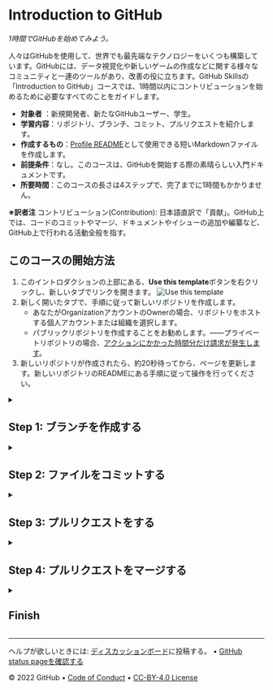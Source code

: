 <!-- 
  <<< Author notes: Header of the course >>> 
  Include a 1280×640 image, course title in sentence case, and a concise description in emphasis.
  In your repository settings: enable template repository, add your 1280×640 social image, auto delete head branches.
  Add your open source license, GitHub uses Creative Commons Attribution 4.0 International.
-->

# Introduction to GitHub

_1時間でGitHubを始めてみよう。_

<!-- 
  <<< Author notes: Start of the course >>> 
  Include start button, a note about Actions minutes,
  and tell the learner why they should take the course.
  Each step should be wrapped in <details>/<summary>, with an `id` set.
  The start <details> should have `open` as well.
  Do not use quotes on the <details> tag attributes.
-->

<!-- step0 -->

人々はGitHubを使用して、世界でも最先端なテクノロジーをいくつも構築しています。GitHubには、データ視覚化や新しいゲームの作成などに関する様々なコミュニティと一連のツールがあり、改善の役に立ちます。GitHub Skillsの「Introduction to GitHub」コースでは、1時間以内にコントリビューションを始めるために必要なすべてのことをガイドします。

- **対象者** ：新規開発者、新たなGitHubユーザー、学生。
- **学習内容**：リポジトリ、ブランチ、コミット、プルリクエストを紹介します。
- **作成するもの**：[Profile README](https://docs.github.com/account-and-profile/setting-up-and-managing-your-github-profile/customizing-your-profile/managing-your-profile-readme)として使用できる短いMarkdownファイルを作成します。
- **前提条件**：なし。このコースは、GitHubを開始する際の素晴らしい入門ドキュメントです。
- **所要時間**：このコースの長さは4ステップで、完了までに1時間もかかりません。

**※訳者注** コントリビューション(Contribution): 日本語直訳で「貢献」。GitHub上では、コードのコミットやマージ、ドキュメントやイシューの追加や編纂など、GitHub上で行われる活動全般を指す。

## このコースの開始方法

1. このイントロダクションの上部にある、**Use this template**ボタンを右クリックし、新しいタブでリンクを開きます。
   ![Use this template](https://user-images.githubusercontent.com/1221423/169618716-fb17528d-f332-4fc5-a11a-eaa23562665e.png)
2. 新しく開いたタブで、手順に従って新しいリポジトリを作成します。
   - あなたがOrganizationアカウントのOwnerの場合、リポジトリをホストする個人アカウントまたは組織を選択します。
   - パブリックリポジトリを作成することをお勧めします。――プライベートリポジトリの場合、[アクションにかかった時間分だけ請求が発生します](https://docs.github.com/en/billing/managing-billing-for-github-actions/about-billing-for-github-actions)。
3. 新しいリポジトリが作成されたら、約20秒待ってから、ページを更新します。新しいリポジトリのREADMEにある手順に従って操作を行ってください。

<!-- end step0 -->

<!-- 
  <<< Author notes: Step 1 >>> 
  Choose 3-5 steps for your course.
  The first step is always the hardest, so pick something easy!
  Link to docs.github.com for further explanations.
  Encourage users to open new tabs for steps!
-->

<details id=1>
<summary><h2>Step 1: ブランチを作成する</h2></summary>

_「Introduction to GitHub」へようこそ! 👋_

**GitHubとは？**: GitHubは、バージョン管理に[Git](https://docs.github.com/get-started/quickstart/github-glossary#git)を使用するコラボレーションプラットフォームです。GitHubは、[オープンソース](https://docs.github.com/get-started/quickstart/github-glossary#open-source)ソフトウェアを共有して貢献するための人気のある場所です。
<br>📺 ビデオ：[GitHubとは？(What is GitHub?)](https://www.youtube.com/watch?v=w3jLJU7DT5E)

**リポジトリ(repository)とは？**: [リポジトリ](https://docs.github.com/get-started/quickstart/github-glossary#repository)は、ファイルとフォルダを含むプロジェクトです。リポジトリは、ファイルとフォルダのバージョンを追跡します。
<br>📺 ビデオ：[リポジトリの探索](https://www.youtube.com/watch?v=R8OAwrcMlRw)

**ブランチ(branch)とは?**: [ブランチ](https://docs.github.com/en/get-started/quickstart/github-glossary#branch)は、リポジトリの並列バージョンです。デフォルトでは、リポジトリには`main`という名前が付けられたブランチが1つあり、それが最も信頼のおけるブランチと見なされます。リポジトリ内では、`main`のブランチから追加のブランチを作成できます。ブランチを使用して、プロジェクトのさまざまなバージョンを一度に作成できます。

追加されたブランチでは、`main`バージョンに影響を与えることなく編集を行うことができます。ブランチを使用すると、作業を`main`ブランチから分離できます。言い換えれば、あなたが貢献している間も、他の皆は安全に仕事をすることが可能です。
<br>📺 ビデオ：[ブランチ](https://www.youtube.com/watch?v=xgQmu81G1yY)

**プロファイルREADME(profile README)とは?**: [プロファイルREADME](https://docs.github.com/account-and-profile/setting-up-and-managing-your-github-profile/customizing-your-profile/managing-your-profile-readme)は、基本的にGitHubプロファイルの「自己紹介」セクションであり、GitHub.comのコミュニティと自分に関する情報を共有できます。GitHubは、プロファイルページの上部にプロファイルREADMEを表示します。

### ⌨️ Activity: はじめてのブランチ
1. 新しいブラウザタブを開き、今開かれているこのリポジトリのページに移動します。次に、手順を読みながら、新しく開いたブラウザタブで、2番以降の手順に取り組みます。
2. **Code**タブに移動します。
3. `main`ブランチのドロップダウンをクリックします。
   ![image showing my-first-branch entry](/images/my-first-branch.png)
4. 入力欄にブランチの名前を入力します。ブランチ名は`my-first-branch`としてください。
5. **Create branch: my-first-branch**をクリックして、ブランチを作成します。
6. Step 2に進んでください！<br>
   **注**：パブリックリポジトリを作成し、最初のブランチが正しく設定されていることを確認したい場合は、約20秒待ってから、このページ（新しく開いたブラウザのタブ）を更新してください。[GitHub Actions](https://docs.github.com/en/actions)によって、このステップは自動的に閉じられ、次のステップが開かれます。
</details>

<!-- 
  <<< Author notes: Step 2 >>>
  Start this step by acknowledging the previous step.
  Define terms and link to docs.github.com.
-->

<details id=2>
<summary><h2>Step 2: ファイルをコミットする</h2></summary>

_おみごと！ブランチを作成することができました! 🎉_

ブランチを作成すると、`main`ブランチを変更せずにプロジェクトを編集できます。ブランチができたので、ファイルを作成して最初のコミットを行います。

**コミット(commit)とは？**：[コミット](https://docs.github.com/pull-requests/committing-changes-to-your-project/creating-and-editing-commits/about-commits)は、プロジェクト内のファイルとフォルダーに対する一連の変更です。コミットはブランチ内に存在します。

### ⌨️ Activity: はじめてのコミット

次の手順では、GitHubで変更をコミットする手順を案内します。変更をコミットするには、まず新しいブランチに新しいファイルを追加する必要があります。

1. **Code**タブで、新しく作成したブランチである`my-first-branch`にいることを確認します。
2. **Add file**ドロップダウンを選択し、**Create new file**をクリックします。<br>
  ![create new file option](/images/create-new-file.png)
3. **Name your file...** と書いてある入力欄にと`PROFILE.md`入力します。
4. **Edit new file**と書いてあるタブのテキストエリアに、以下の内容をコピーします。
   ```
   Welcome to my GitHub profile!
   ```
   ![profile.md file screenshot](/images/my-profile-file.png)
5. コミットを行う際には、行った変更を説明する短いコミットメッセージを入力できます。これは、他の人があなたのコミットに何が含まれているかを知るのに役立ちます。GitHubは単純なデフォルトのメッセージを提供しますが、練習のために少し変更してみましょう。**Commit new file**のすぐ下のテキスト入力フィールドに、`Add PROFILE.md`と入力します。どこに何を入力すべきかを確認する場合は、下のドロップダウンを展開してください。
   <details>
   <summary> スクリーンショットを確認するには、このドロップダウンを展開してください。</summary>

     ![screenshot of adding a new file with a commit message](/images/commit-full-screen.png)

   </details>
6. このレッスンでは、他のフィールドを無視して、**Commit new file**をクリックします。
7. Step 3へ進んでください!<br>
   **注**： 以前と同様に、約20秒待ってから、このページ（新しく開いたブラウザのタブ）を更新すると、[GitHub Actions](https://docs.github.com/en/actions)によってこのステップが自動的に閉じられ、次のステップが開きます。
</details>

<!-- 
  <<< Author notes: Step 3 >>> 
  Just a historic note: the previous version of this step forced the learner
  to write a pull request description,
  checked that `main` was the receiving branch,
  and that the file was named correctly.
-->

<details id=3>
<summary><h2>Step 3: プルリクエストをする</h2></summary>

_コミットを作成するという偉業を成し遂げました！✨_

コミットを作成したら、次はプルリクエストを介して変更案を共有してみましょう！

**プルリクエスト(pull request)とは?**: コラボレーションはプルリクエストで発生します。プルリクエストは、ブランチ内の変更を他の人に表示します。このプルリクエストは、ブランチで行った変更を保持したまま、それらを`main`ブランチに適用することを提案します。<br>
📺 [ビデオ: プルリクエストの概要](https://youtu.be/kJr-PIfLDl4)

### ⌨️ Activity: プルリクエストを作ろう
コミットを行った後に、新しくブランチへのプッシュがあったメッセージとともに、**Compare & pull request**ボタンが表示されていることに気付いたかもしれません。

![screenshot of message and button](/images/compare-and-pull-request.png)

必要に応じて、**Compare & pull request**をクリックしてから、以下の手順6に進んでください。ボタンをクリックしない場合は、以下の手順でプルリクエストを手動で設定する手順を説明します。

1. リポジトリの**Pull requests**タブをクリックします。 
2. **New pull request**をクリックします。
3. **base**ドロップダウンで、`main`が選択されていることを確認します。
4. **compare**ドロップダウンを選択し、`my-first-branch`をクリックします。<br>
5. [プルリクエストの作成]をクリックします。
6. プルリクエストにタイトルを入力してください： `Add my first file`.
7. 次のフィールドは、行った変更の説明を提供するのに役立ちます。これまでに達成したことの説明を自由に追加してください。念のためお伝えしておくと、これまでにブランチを作成し、ファイルを作成し、コミットを行いました。<br>
   ![screenshot showing pull request](/images/Pull-request-description.png)
8. **Create pull request**をクリックします。
9. Step 4へ進んでください! <br>
   **注**: 以前と同様に、約20秒待ってから、このページ（指示に従っているページ）を更新すると、[GitHub Actions](https://docs.github.com/en/actions)によってこのステップが自動的に閉じられ、次のステップが開きます。結果として、プルリクエストを作成したタブでGitHub Actionsが実行されている様子を確認することができるかもしれません。以下の画像は、アクションの実行が終了した後にプルリクエストに表示される可能性のある行を示しています。<br>
   ![screenshot of an example of an actions line](/images/Actions-to-step-4.png)
</details>

<!-- 
  <<< Author notes: Step 4 >>> 
  Just a historic note: The previous version of this step required responding
  to a pull request review before merging. The previous version also handled
  if users accidentally closed without merging.
-->

<details id=4>
<summary><h2>Step 4: プルリクエストをマージする</h2></summary>

_素晴らしい出来栄えです! 😎_

プルリクエストが正常に作成されました。これで、プルリクエストをマージすることができます。

**マージ(merge)とは?**：[マージ](https://docs.github.com/en/get-started/quickstart/github-glossary#merge)は、プルリクエストとブランチの変更を`main`ブランチに追加します。
📺 [ビデオ：GitHub flowを理解する](https://www.youtube.com/watch?v=PBI2Rz-ZOxU)

前のステップで述べたような、進行状況が自動的に次のステップに進むアクションが実行されているメッセージは確認できているでしょうか？プルリクエストをマージする前に、それが完了するのを待つ必要があります。**Merge pull request**ボタンが緑色になっていれば、準備が完了している常態です。

![screenshot of green merge pull request button](/images/Green-merge-pull-request.png)
### ⌨️ Activity: プルリクエストをマージしてみよう

1. **Merge pull request**をクリックします。
2. **Confirm merge**をクリックします。
3. ブランチがマージされたら、もうこのブランチは必要ありません。ブランチを削除するには、**Delete branch**をクリックします。<br>
   ![screenshot showing delete branch button](/images/delete-branch.png)
4. **Finish**ステップをチェックして、次に何を学ぶことができるかを確認してください。<br>
   **注**：以前と同様に、約20秒待ってから、このページ（指示に従っているページ）を更新すると、[GitHub Actions](https://docs.github.com/en/actions)によってこのステップが自動的に閉じられ、次のステップが開きます。
</details>

<!-- 
  <<< Author notes: Finish >>> 
  Review what we learned, ask for feedback, provide next steps.
-->

<details id=X>
<summary><h2>Finish</h2></summary>

_おめでとうございます。このコースを修了し、開発者の世界に入門しました!_

<img src=https://octodex.github.com/images/collabocats.jpg alt=celebrate width=300 align=right>

以下があなたの業績です。
- GitHub、リポジトリ、ブランチ、コミット、プルリクエストについて学びました。
- ブランチ、コミット、およびプルリクエストを作成しました。
- プルリクエストをマージしました。
- はじめてのコントリビューションを行いました！🎉

### 次は何をする?
プロファイルのREADMEを作成する場合は、以下の簡単な手順を使用するか、[プロファイルのREADMEの管理](https://docs.github.com/account-and-profile/setting-up-and-managing-your-github-profile/customizing-your-profile/managing-your-profile-readme)に関する記事の手順に従ってください。

1. GitHubユーザー名と一致する名前で新しいパブリックリポジトリを作成します。
2. 1で作成したリポジトリのルートで、`README.md`と名付けられたファイルを作成します。「ルート」とは、リポジトリ内のどんなフォルダ内にもないことを意味します。
3. `README.md`ファイルの内容を編集します。
4. ファイル用に新しいブランチを作成した場合は、ブランチでプルリクエストを作成してマージします。
5. 私たちはあなたの新しいプロフィールを見てみたいです！ソーシャルメディアであなたのプロフィールとタグをつけて私たちに共有してください！
6. 最後に、[ディスカッションボード](https://github.com/skills/.github/discussions)でこのコースについてのご意見をお聞かせください。

詳細を確認したり、参加したりするには、次のリソースを確認してください:
- あなたは学生ですか？もしそうなら、[Student Developer Pack](https://education.github.com/pack)をチェックしてください。
- [別のGitHubスキルコースを受講してください。](https://github.com/skills)
- [GitHub入門ドキュメントをお読みください。](https://docs.github.com/en/get-started)
- コントリビュートを行うプロジェクトを見つけるには、[GitHub Explore](https://github.com/explore)をチェックしてください。

</details>

<!--
  <<< Author notes: Footer >>>
  Add a link to get support, GitHub status page, code of conduct, license link.
-->

---

ヘルプが欲しいときには: [ディスカッションボード](https://github.com/skills/.github/discussions)に投稿する。 &bull; [GitHub status pageを確認する](https://www.githubstatus.com/)

&copy; 2022 GitHub &bull; [Code of Conduct](https://www.contributor-covenant.org/version/2/1/code_of_conduct/code_of_conduct.md) &bull; [CC-BY-4.0 License](https://creativecommons.org/licenses/by/4.0/legalcode)
